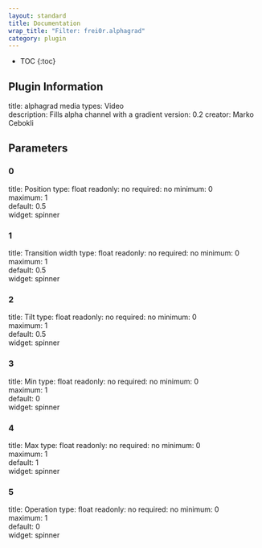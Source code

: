 ```yaml
---
layout: standard
title: Documentation
wrap_title: "Filter: frei0r.alphagrad"
category: plugin
---
```

* TOC
{:toc}

## Plugin Information

title: alphagrad
media types:
Video  
description: Fills alpha channel with a gradient
version: 0.2
creator: Marko Cebokli

## Parameters

### 0

title: Position  type: float
readonly: no
required: no
minimum: 0  
maximum: 1  
default: 0.5  
widget: spinner  

### 1

title: Transition width  type: float
readonly: no
required: no
minimum: 0  
maximum: 1  
default: 0.5  
widget: spinner  

### 2

title: Tilt  type: float
readonly: no
required: no
minimum: 0  
maximum: 1  
default: 0.5  
widget: spinner  

### 3

title: Min  type: float
readonly: no
required: no
minimum: 0  
maximum: 1  
default: 0  
widget: spinner  

### 4

title: Max  type: float
readonly: no
required: no
minimum: 0  
maximum: 1  
default: 1  
widget: spinner  

### 5

title: Operation  type: float
readonly: no
required: no
minimum: 0  
maximum: 1  
default: 0  
widget: spinner  


